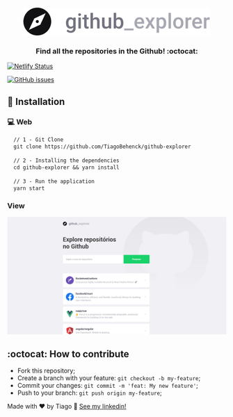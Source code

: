 <p align="center">
  <img alt="GitHub Explorer" title="GitHub Explorer" src=".github/logo.svg" />
</p>

<h3 align="center">
  Find all the repositories in the Github! :octocat:

</h3>

  [![Netlify Status](https://api.netlify.com/api/v1/badges/ac7d33a8-a018-40bc-8ab5-5ab26727a5dd/deploy-status)](https://app.netlify.com/sites/githubexplorer-react-ts/deploys)

[![GitHub issues](https://img.shields.io/github/issues/TiagoBehenck/github-explorer)](https://github.com/TiagoBehenck/github-explorer/issues)


## :wrench: Installation

### :computer: Web


```
  // 1 - Git Clone
  git clone https://github.com/TiagoBehenck/github-explorer

  // 2 - Installing the dependencies
  cd github-explorer && yarn install

  // 3 - Run the application
  yarn start

```

### View

<p align="center">
  <img alt="GitHub Explorer" title="GitHub Explorer" src=".github/image.png" />
</p>



## :octocat: How to contribute

- Fork this repository;
- Create a branch with your feature: `git checkout -b my-feature`;
- Commit your changes: `git commit -m 'feat: My new feature'`;
- Push to your branch: `git push origin my-feature`;

Made with ♥ by Tiago :wave: [See my linkedin!](https://www.linkedin.com/in/tiago-behenck-dos-santos/)
